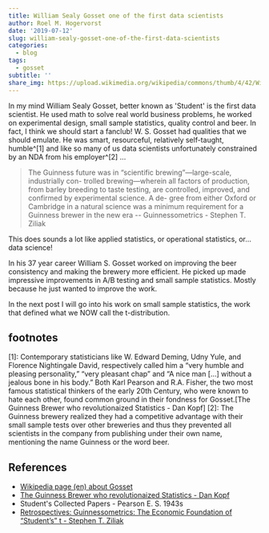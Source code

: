 ```yaml
---
title: William Sealy Gosset one of the first data scientists
author: Roel M. Hogervorst
date: '2019-07-12'
slug: william-sealy-gosset-one-of-the-first-data-scientists
categories:
  - blog
tags:
  - gosset
subtitle: ''
share_img: https://upload.wikimedia.org/wikipedia/commons/thumb/4/42/William_Sealy_Gosset.jpg/186px-William_Sealy_Gosset.jpg
---
```


<!-- content  
I wanted to write a series of posts about William Sealy Gosset, the t-distribution
and his contribution to the world of statistics.
-->

In my mind William Sealy Gosset, better known as 'Student' is the first data 
scientist. He used math to solve real world business problems, he worked on
experimental design, small sample statistics, quality control and beer. In fact, 
I think we should start a fanclub! W. S. Gosset had qualities that we should
emulate. He was smart, resourceful, relatively self-taught, humble^[1] and like so
many of us data scientists unfortunately constrained by an NDA from his 
employer^[2] ...


> The Guinness future was in “scientific brewing”—large-scale, industrially con-
trolled brewing—wherein all factors of production, from barley breeding to taste
testing, are controlled, improved, and confirmed by experimental science. A de-
gree from either Oxford or Cambridge in a natural science was a minimum
requirement for a Guinness brewer in the new era  -- Guinnessometrics - Stephen T. Ziliak

This does sounds a lot like applied statistics, or operational statistics, or... 
data science!

In his 37 year career William S. Gosset worked on improving the beer consistency
and making the brewery more efficient. He picked up made impressive improvements
in A/B testing and small sample statistics. Mostly because he just wanted to 
improve the work.


In the next post I will go into his work on small sample statistics, the work
that defined what we NOW call the t-distribution. 
<!-- 
 
gathered business insight by focussing on the cost and gain from experiment. 

and like many of us, hampered by a NDA that prevented him from publishing under his own name, mentioning beer or the guiness brewery by name.

Upon completing his work on the t-distribution, Gosset was eager to make his work public. It was an important finding, and one he wanted to share with the wider world. The managers of Guinness were not so keen on this. They realized they had an advantage over the competition by using this method, and were not excited about relinquishing that leg up. If Gosset were to publish the paper, other breweries would be on to them.

So they came to a compromise. Guinness agreed to allow Gosset to publish the finding, as long as he used a pseudonym. This way, competitors would not be able to realize that someone on Guinness’s payroll was doing such research, and figure out that the company’s scientifically enlightened approach was key to their success.

He was simply interested in solving the problems that would make sure each beer was as good as the last one.


-->
## footnotes

[1]: Contemporary statisticians like W. Edward Deming, Udny Yule, and Florence Nightingale David, respectively called him a “very humble and pleasing personality,” “very pleasant chap” and “A nice man […] without a jealous bone in his body.” Both Karl Pearson and R.A. Fisher, the two most famous statistical thinkers of the early 20th Century, who were known to hate each other, found common ground in their fondness for Gosset.[The Guinness Brewer who revolutionaized Statistics - Dan Kopf]
[2]: The Guinness brewery realized they had a competitive advantage with their small sample tests over other breweries and thus they prevented all scientists in the company from publishing under their own name, mentioning the name Guinness or the word beer.

## References

- [Wikipedia page (en) about Gosset](https://en.wikipedia.org/wiki/William_Sealy_Gosset)
- [The Guinness Brewer who revolutionaized Statistics - Dan Kopf](https://priceonomics.com/the-guinness-brewer-who-revolutionized-statistics/)
-  Student's Collected Papers - Pearson E. S. 1943s
- [Retrospectives: Guinnessometrics: The Economic Foundation of “Student’s” t - Stephen T. Ziliak](https://doi.org/10.1257/jep.22.4.199)

